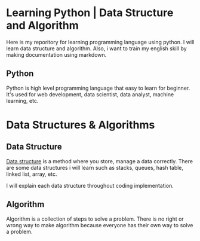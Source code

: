 # Learning Python | Data Structure and Algorithm

Here is my reporitory for learning programming language using python. I will learn data structure and algorithm. Also, i want to train my english skill by making documentation using markdown.

## Python

Python is high level programming language that easy to learn for beginner. It's used for web development, data scientist, data analyst, machine learning, etc.

# Data Structures & Algorithms

## Data Structure

[Data structure](./data_structure/README.md) is a method where you store, manage a data correctly. There are some data structures i will learn such as stacks, queues, hash table, linked list, array, etc.

I will explain each data structure throughout coding implementation.

## Algorithm

Algorithm is a collection of steps to solve a problem. There is no right or wrong way to make algorithm because everyone has their own way to solve a problem.
